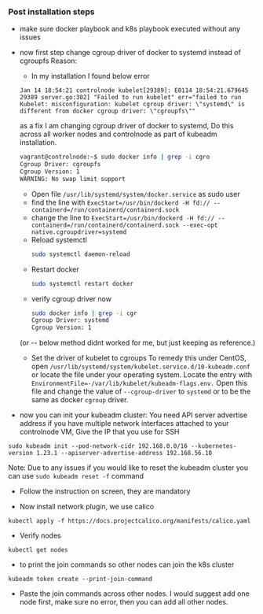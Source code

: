 ### Post installation steps
- make sure docker playbook and k8s playbook executed without any issues
- now first step change cgroup driver of docker to systemd instead of cgroupfs
  Reason:
   - In my installation I found below error 
   ```
   Jan 14 18:54:21 controlnode kubelet[29389]: E0114 18:54:21.679645   29389 server.go:302] "Failed to run kubelet" err="failed to run Kubelet: misconfiguration: kubelet cgroup driver: \"systemd\" is different from docker cgroup driver: \"cgroupfs\""

  ```
    as a fix I am changing cgroup driver of docker to systemd, Do this across all worker nodes and controlnode as part of kubeadm installation. 

    ```bash
    vagrant@controlnode:~$ sudo docker info | grep -i cgro
    Cgroup Driver: cgroupfs
    Cgroup Version: 1
    WARNING: No swap limit support
    ```

    - Open file `/usr/lib/systemd/system/docker.service` as sudo user
    - find the line with `ExecStart=/usr/bin/dockerd -H fd:// --containerd=/run/containerd/containerd.sock`
    - change the line to `ExecStart=/usr/bin/dockerd -H fd:// --containerd=/run/containerd/containerd.sock --exec-opt native.cgroupdriver=systemd`
    - Reload systemctl
        ```bash
        sudo systemctl daemon-reload
        ```
    - Restart docker
        ```bash
        sudo systemctl restart docker
        ```
    - verify cgroup driver now
        ```bash
        sudo docker info | grep -i cgr
        Cgroup Driver: systemd
        Cgroup Version: 1
        ```
    (or -- below method didnt worked for me, but just keeping as reference.) 
    - Set the driver of kubelet to cgroups 
    To remedy this under CentOS, open `/usr/lib/systemd/system/kubelet.service.d/10-kubeadm.conf` or locate the file under your operating system. Locate the entry with` EnvironmentFile=-/var/lib/kubelet/kubeadm-flags.env.` Open this file and change the value of `--cgroup-driver` to `systemd` or to be the same as docker `cgroup` driver.

- now you can init your kubeadm cluster: You need API server advertise address if you have multiple network interfaces attached to your controlnode VM, Give the IP that you use for SSH
```
sudo kubeadm init --pod-network-cidr 192.168.0.0/16 --kubernetes-version 1.23.1 --apiserver-advertise-address 192.168.56.10
```
Note: Due to any issues if you would like to reset the kubeadm cluster you can use `sudo kubeadm reset -f` command

- Follow the instruction on screen, they are mandatory

- Now install network plugin, we use calico
```
kubectl apply -f https://docs.projectcalico.org/manifests/calico.yaml
```

- Verify nodes
```
kubectl get nodes
```

- to print the join commands so other nodes can join the k8s cluster

```
kubeadm token create --print-join-command
```
- Paste the join commands across other nodes. I would suggest add one node first, make sure no error, then you can add all other nodes.





